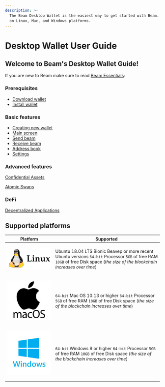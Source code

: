 ```yaml
---
description: >-
  The Beam Desktop Wallet is the easiest way to get started with Beam. Available
  on Linux, Mac, and Windows platforms.
---
```


# Desktop Wallet User Guide

## Welcome to Beam's Desktop Wallet Guide!

If you are new to Beam make sure to read [Beam Essentials](/docs):

### Prerequisites

* [Download wallet](download-wallet.md)
* [Install wallet](installation-guide.md)

### Basic features

* [Creating new wallet](wallet-basics/create-wallet.md)
* [Main screen](main-screen.md)
* [Send beam](sending-beam.md)
* [Receive beam](receiving-beam.md)
* [Address book](address-book.md)
* [Settings](settings.md)

### Advanced features

[Confidential Assets](confidential-assets.md)

[Atomic Swaps](/docs/atomic-swaps/)

### DeFi

[Decentralized Applications](dapp-store.md)

## Supported platforms



| Platform                                                                                           | Supported                                                                                                                                                                    |
| -------------------------------------------------------------------------------------------------- | ---------------------------------------------------------------------------------------------------------------------------------------------------------------------------- |
| <p></p><p><img src=".gitbook/assets/Linux-3_6.png" alt=""></p>                                     | Ubuntu 18.04 LTS Bionic Beaveр or more recent Ubuntu versions  `64-bit` Processor  `5GB` of free RAM  `10GB` of free Disk space (_the size of the blockchain increases over time_) |
| <p></p><p><img src=".gitbook/assets/imgonline-com-ua-Resize-nCCgUKm5s3DFnM.jpg" alt=""></p><p></p> | `64-bit` Mac OS 10.13 or higher  `64-bit` Processor  `5GB` of free RAM  `10GB` of free Disk space (_the size of the blockchain increases over time_)                               |
| <p></p><p><img src=".gitbook/assets/windows-event-logs-s.jpg" alt=""></p>                          | `64-bit` Windows 8 or higher  `64-bit` Processor  `5GB` of free RAM  `10GB` of free Disk space (_the size of the blockchain increases over time_)                                  |

